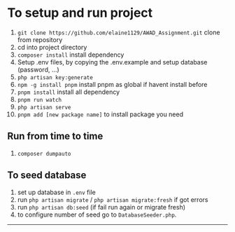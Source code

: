 # To setup and run project
1. `git clone https://github.com/elaine1129/AWAD_Assignment.git` clone from repository
2.  cd into project directory
3. `composer install` install dependency 
4. Setup .env files, by copying the .env.example and setup database (password, ...)
5. `php artisan key:generate`
7. `npm -g install pnpm` install pnpm as global if havent install before
1. `pnpm install` install all dependency
1. `pnpm run watch`
6. `php artisan serve`
1. `pnpm add [new package name]` to install package you need

## Run from time to time 
1. `composer dumpauto`

## To seed database
1. set up database in `.env` file
1. run `php artisan migrate` / `php artisan migrate:fresh` if got errors
1. run `php artisan db:seed` (if fail run again or migrate fresh) 
1. to configure number of seed go to `DatabaseSeeder.php`.

---
